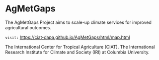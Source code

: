 # AgMetGaps
The AgMetGaps Project aims to scale-up climate services for improved agricultural outcomes.

```visit:``` https://ciat-dapa.github.io/AgMetGaps/html/map.html


The International Center for Tropical Agriculture (CIAT).
The International Research Institute for Climate and Society (IRI) at Columbia University.
